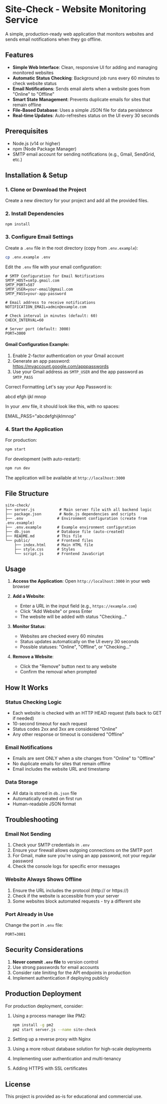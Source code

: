 # Site-Check - Website Monitoring Service

A simple, production-ready web application that monitors websites and sends email notifications when they go offline.

## Features

- **Simple Web Interface**: Clean, responsive UI for adding and managing monitored websites
- **Automatic Status Checking**: Background job runs every 60 minutes to check website status
- **Email Notifications**: Sends email alerts when a website goes from "Online" to "Offline"
- **Smart State Management**: Prevents duplicate emails for sites that remain offline
- **File-Based Database**: Uses a simple JSON file for data persistence
- **Real-time Updates**: Auto-refreshes status on the UI every 30 seconds

## Prerequisites

- Node.js (v14 or higher)
- npm (Node Package Manager)
- SMTP email account for sending notifications (e.g., Gmail, SendGrid, etc.)

## Installation & Setup

### 1. Clone or Download the Project

Create a new directory for your project and add all the provided files.

### 2. Install Dependencies

```bash
npm install
```

### 3. Configure Email Settings

Create a `.env` file in the root directory (copy from `.env.example`):

```bash
cp .env.example .env
```

Edit the `.env` file with your email configuration:

```env
# SMTP Configuration for Email Notifications
SMTP_HOST=smtp.gmail.com
SMTP_PORT=587
SMTP_USER=your-email@gmail.com
SMTP_PASS=your-app-password

# Email address to receive notifications
NOTIFICATION_EMAIL=admin@example.com

# Check interval in minutes (default: 60)
CHECK_INTERVAL=60

# Server port (default: 3000)
PORT=3000
```

#### Gmail Configuration Example:
1. Enable 2-factor authentication on your Gmail account
2. Generate an app password: https://myaccount.google.com/apppasswords
3. Use your Gmail address as `SMTP_USER` and the app password as `SMTP_PASS`

Correct Formatting
Let's say your App Password is:

abcd efgh ijkl mnop

In your .env file, it should look like this, with no spaces:

EMAIL_PASS="abcdefghijklmnop"


### 4. Start the Application

For production:
```bash
npm start
```

For development (with auto-restart):
```bash
npm run dev
```

The application will be available at `http://localhost:3000`

## File Structure

```
site-check/
├── server.js           # Main server file with all backend logic
├── package.json        # Node.js dependencies and scripts
├── .env               # Environment configuration (create from .env.example)
├── .env.example       # Example environment configuration
├── db.json            # Database file (auto-created)
├── README.md          # This file
└── public/            # Frontend files
    ├── index.html     # Main HTML file
    ├── style.css      # Styles
    └── script.js      # Frontend JavaScript
```

## Usage

1. **Access the Application**: Open `http://localhost:3000` in your web browser

2. **Add a Website**: 
   - Enter a URL in the input field (e.g., `https://example.com`)
   - Click "Add Website" or press Enter
   - The website will be added with status "Checking..."

3. **Monitor Status**:
   - Websites are checked every 60 minutes
   - Status updates automatically on the UI every 30 seconds
   - Possible statuses: "Online", "Offline", or "Checking..."

4. **Remove a Website**:
   - Click the "Remove" button next to any website
   - Confirm the removal when prompted

## How It Works

### Status Checking Logic
- Each website is checked with an HTTP HEAD request (falls back to GET if needed)
- 10-second timeout for each request
- Status codes 2xx and 3xx are considered "Online"
- Any other response or timeout is considered "Offline"

### Email Notifications
- Emails are sent ONLY when a site changes from "Online" to "Offline"
- No duplicate emails for sites that remain offline
- Email includes the website URL and timestamp

### Data Storage
- All data is stored in `db.json` file
- Automatically created on first run
- Human-readable JSON format

## Troubleshooting

### Email Not Sending
1. Check your SMTP credentials in `.env`
2. Ensure your firewall allows outgoing connections on the SMTP port
3. For Gmail, make sure you're using an app password, not your regular password
4. Check the console logs for specific error messages

### Website Always Shows Offline
1. Ensure the URL includes the protocol (http:// or https://)
2. Check if the website is accessible from your server
3. Some websites block automated requests - try a different site

### Port Already in Use
Change the port in `.env` file:
```env
PORT=3001
```

## Security Considerations

1. **Never commit `.env` file** to version control
2. Use strong passwords for email accounts
3. Consider rate limiting for the API endpoints in production
4. Implement authentication if deploying publicly

## Production Deployment

For production deployment, consider:

1. Using a process manager like PM2:
   ```bash
   npm install -g pm2
   pm2 start server.js --name site-check
   ```

2. Setting up a reverse proxy with Nginx

3. Using a more robust database solution for high-scale deployments

4. Implementing user authentication and multi-tenancy

5. Adding HTTPS with SSL certificates

## License

This project is provided as-is for educational and commercial use.
